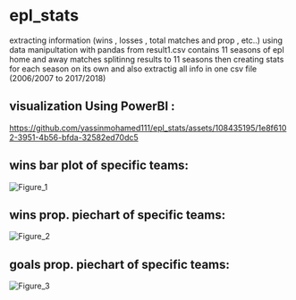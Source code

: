 # epl_stats
extracting information (wins , losses  , total matches and prop , etc..)  using data manipultation with pandas from result1.csv contains 11 seasons of epl home and away matches 
splitinng results to 11 seasons then creating stats for each season on its own and also extractig all info in one csv file (2006/2007 to 2017/2018)


<h2>visualization Using PowerBI :</h2>


https://github.com/yassinmohamed111/epl_stats/assets/108435195/1e8f6102-3951-4b56-bfda-32582ed70dc5







<h2>wins bar plot of specific teams:</h2>

![Figure_1](https://github.com/yassinmohamed111/epl_stats/assets/108435195/c0f8f637-524b-4bc9-92e5-f77d70a890f8)


<h2>wins prop. piechart of specific teams:</h2>

![Figure_2](https://github.com/yassinmohamed111/epl_stats/assets/108435195/8ae3f3c5-5352-4134-831e-0982585cf489)


<h2>goals prop. piechart of specific teams: </h2>

![Figure_3](https://github.com/yassinmohamed111/epl_stats/assets/108435195/d9cc0a9c-93f2-486d-801b-d5cbc82ce10e)
